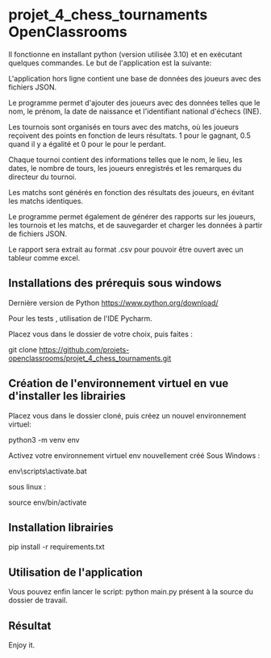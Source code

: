 # projet_4_chess_tournaments OpenClassrooms

Il fonctionne en installant python (version utilisée 3.10) et en exécutant quelques commandes. Le but de l'application est la suivante:

L'application hors ligne contient une base de données des joueurs avec des fichiers JSON.

Le programme permet d'ajouter des joueurs avec des données telles que le nom, le prénom, la date de naissance et l'identifiant national d'échecs (INE).

Les tournois sont organisés en tours avec des matchs, où les joueurs reçoivent des points en fonction de leurs résultats.
1 pour le gagnant, 0.5 quand il y a égalité et 0 pour le pour le perdant.

Chaque tournoi contient des informations telles que le nom, le lieu, les dates, le nombre de tours, les joueurs enregistrés et les remarques du directeur du tournoi.

Les matchs sont générés en fonction des résultats des joueurs, en évitant les matchs identiques.

Le programme permet également de générer des rapports sur les joueurs, les tournois et les matchs, et de sauvegarder et charger les données à partir de fichiers JSON.

Le rapport sera extrait au format .csv pour pouvoir être ouvert avec un tableur comme excel.

## Installations des prérequis sous windows
Dernière version de Python https://www.python.org/download/

Pour les tests , utilisation de l'IDE Pycharm.

Placez vous dans le dossier de votre choix, puis faites :

git clone https://github.com/projets-openclassrooms/projet_4_chess_tournaments.git


## Création de l'environnement virtuel en vue d'installer les librairies
Placez vous dans le dossier cloné, puis créez un nouvel environnement virtuel:

python3 -m venv env

Activez votre environnement virtuel env nouvellement créé 
Sous Windows :

env\scripts\activate.bat

sous linux :

source env/bin/activate

## Installation librairies 
pip install -r requirements.txt

## Utilisation de l'application
Vous pouvez enfin lancer le script:
python main.py présent à la source du dossier de travail.

## Résultat
Enjoy it.
